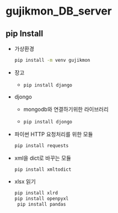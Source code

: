 # gujikmon_DB_server





## pip Install

* 가상환경

  ``` bash
  pip install -m venv gujikmon
  ```

- 장고

  - ```bash
    pip install django
    ```

- djongo

  - mongodb와 연결하기위한 라이브러리

  - ```bash
    pip install djongo
    ```

* 파이썬 HTTP 요청처리를 위한 모듈

  ``` bash
  pip install requests 
  ```

* xml을 dict로 바꾸는 모듈

  ``` bash
  pip install xmltodict
  ```


* xlsx 읽기

  ``` bash
  pip install xlrd
  pip install openpyxl
   pip install pandas
  ```